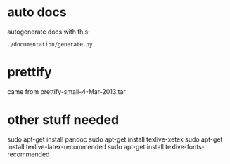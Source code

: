 # auto docs

autogenerate docs with this:

    ./documentation/generate.py

# prettify

came from prettify-small-4-Mar-2013.tar

# other stuff needed 

sudo apt-get install pandoc
sudo apt-get install texlive-xetex
sudo apt-get install texlive-latex-recommended
sudo apt-get install texlive-fonts-recommended

